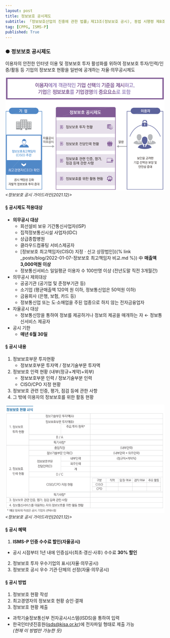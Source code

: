 ```yaml
---
layout: post
title: 정보보호 공시제도
subtitle: 「정보보호산업의 진흥에 관한 법률」제13조(정보보호 공시), 동법 시행령 제8조(정보보호 공시)
tag: [CPPG, ISMS-P]
published: True
---
```



### ● 정보보호 공시제도
이용자의 안전한 인터넷 이용 및 정보보호 투자 활성화를 위하여 정보보호 투자/인력/인증/활동 등 기업의 정보보호 현황을 일반에 공개하는 자율·의무공시제도 

![](../../img/2022-01-10-정보보호%20공시제도/2022-01-12-10-12-41.png)  
<span style="font-size: small;font-style: italic;"><정보보호 공시 가이드라인(2021.12)></span>  


#### § 공시제도 적용대상
- **의무공시 대상**
  - 회선설비 보유 기간통신사업자(ISP) 
  - 집적정보통신시설 사업자(IDC)
  - 상급종합병원
  - 클라우드컴퓨팅 서비스제공자
  - [정보보호 최고책임자(CISO) 지정ㆍ신고 상장법인]({% link _posts/blog/2022-01-07-정보보호 최고책임자 비교.md %}) 中 **매출액 3,000억원 이상**
  - 정보통신서비스 일일평균 이용자 수 100만명 이상 (전년도말 직전 3개월간)
- 의무공시 제외대상
  - 공공기관 (공기업 및 준정부기관 등)
  - 소기업 (평균매출액 120억 원 이하, 정보통신업은 50억원 이하)
  - 금융회사 (은행, 보험, 카드 등)
  - 정보통신업 또는 도·소매업을 주된 업종으로 하지 않는 전자금융업자
- 자율공시 대상
  - 정보통신망을 통하여 정보를 제공하거나 정보의 제공을 매개하는 자 ← 정보통신서비스 제공자
- 공시 기한
  - **매년 6월 30일**

#### § 공시 내용
1. 정보보호부문 투자현황
   - 정보보호부문 투자액 / 정보기술부문 투자액
2. 정보보호 인력 현황 (내부(정규+계약)+외부)
   - 정보보호부문 인력 / 정보기술부분 인력
   - CISO/CPO 지정 현황
3. 정보보호 관련 인증, 평가, 점검 등에 관한 사항
4. 그 밖에 이용자의 정보보호를 위한 활동 현황

![](../../img/2022-01-10-정보보호%20공시제도/2022-01-12-10-12-15.png)  
<span style="font-size: small;font-style: italic;"><정보보호 공시 가이드라인(2021.12)></span>  


#### § 공시 혜택
1. **ISMS-P 인증 수수료 할인(자율공시)**
  - 공시 시점부터 1년 내에 인증심사(최초·갱신·사후) 수수료 **30% 할인**  
2. 정보보호 투자 우수기업의 표시(자율·의무공시)
3. 정보보호 공시 우수 기관·단체의 선정(자율·의무공시)


#### § 공시 방법
1. 정보보호 현황 작성
2. 최고경영자의 정보보호 현황 승인·결재
3. 정보보호 현황 제출
  - 과학기술정보통신부 전자공시시스템(ISDS)을 통하여 입력 
  - 한국인터넷진흥원(isds@kisa.or.kr)에 전자파일 형태로 제출 가능  
    _(현재 이 방법만 가능한 듯)_
